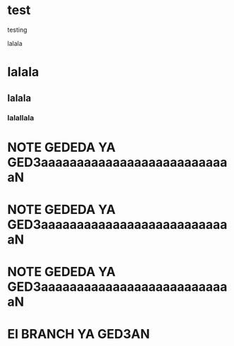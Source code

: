# test
testing

lalala

# lalala

## lalala

### lalallala

# NOTE GEDEDA YA GED3aaaaaaaaaaaaaaaaaaaaaaaaaaaN
# NOTE GEDEDA YA GED3aaaaaaaaaaaaaaaaaaaaaaaaaaaN
# NOTE GEDEDA YA GED3aaaaaaaaaaaaaaaaaaaaaaaaaaaN

# El BRANCH YA GED3AN

